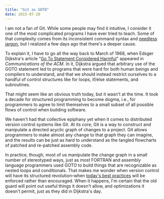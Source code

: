 ```yaml
---
title: "Git as GOTO"
date: 2015-07-20
---
```

<p>
  I am not a fan of Git.
  While some people may find it intuitive,
  I consider it one of the most complicated programs I have ever tried to teach.
  Some of that complexity comes from its inconsistent command syntax and
  <a href="http://git-man-page-generator.lokaltog.net/">needless jargon</a>,
  but I realized a few days ago that there's a deeper cause.
</p>
<p>
  To explain it,
  I have to go all the way back to March of 1968,
  when Edsger Dijkstra's article "<a href="https://en.wikipedia.org/wiki/Considered_harmful">Go To Statement Considered Harmful</a>"
  appeared in <em>Communications of the ACM</em>.
  In it,
  Dijkstra argued that arbitrary use of the GOTO statement
  led to programs that were hard for both human beings and compilers to understand,
  and that we should instead restrict ourselves to a handful of control structures
  like for loops, if/else statements, and subroutines.
</p>
<p>
  That might seem like an obvious truth today,
  but it wasn't at the time.
  It took a decade for structured programming to become dogma,
  i.e.,
  for programmers to agree to limit themselves to
  a small subset of all possible flows of control
  when building software.
</p>
<p>
  We haven't had that collective epiphany yet when it comes to distributed version control systems like Git.
  At its core,
  Git is a way to construct and manipulate a directed acyclic graph of changes to a project.
  Git allows programmers to make almost any change to that graph they can imagine,
  and the results can be just as hard to understand
  as the tangled flowcharts of patched and re-patched assembly code.
</p>
<p>
  In practice,
  though,
  most of us manipulate the change graph in a small number of stereotyped ways,
  just as most FORTRAN and assembly language programmers used GOTO to build things
  that are recognizable as nested loops and conditionals.
  That makes me wonder when version control will have its structured revolution–when
  <a href="http://nvie.com/posts/a-successful-git-branching-model/">today's best practices</a>
  will be enforced rather than encouraged.
  When it happens,
  I'm certain that the old guard will point out useful things it doesn't allow,
  and optimizations it doesn't permit,
  just as they did in Dijkstra's day.
</p>
